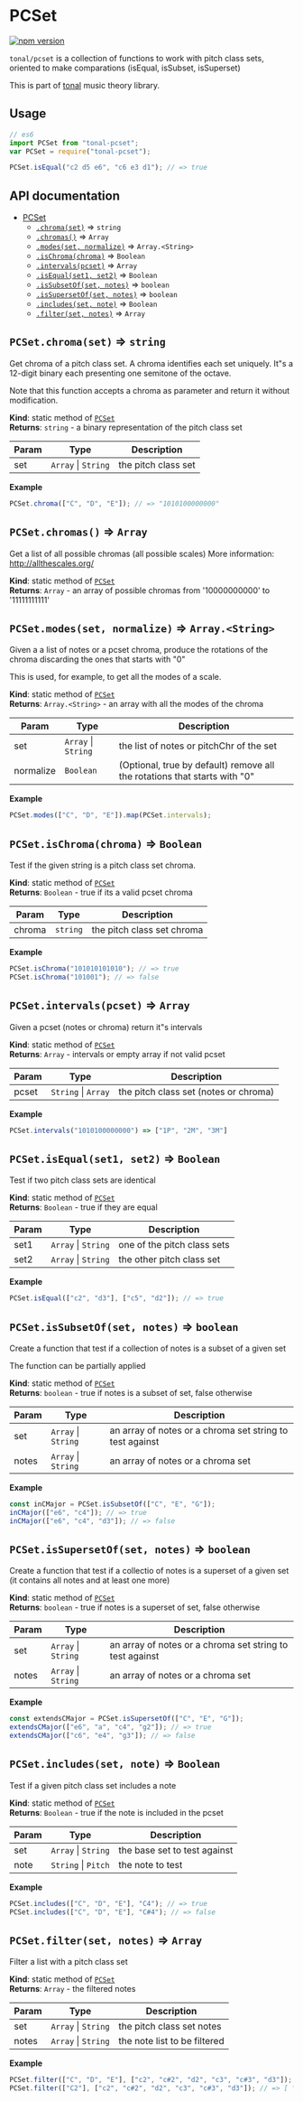 <a name="module_PCSet"></a>

# PCSet

[![npm version](https://img.shields.io/npm/v/tonal.svg?style=flat-square)](https://www.npmjs.com/package/tonal)

`tonal/pcset` is a collection of functions to work with pitch class sets, oriented
to make comparations (isEqual, isSubset, isSuperset)

This is part of [tonal](https://www.npmjs.com/package/tonal) music theory library.

## Usage

```js
// es6
import PCSet from "tonal-pcset";
var PCSet = require("tonal-pcset");

PCSet.isEqual("c2 d5 e6", "c6 e3 d1"); // => true
```

## API documentation

- [PCSet](#module_PCSet)
  - [`.chroma(set)`](#module_PCSet.chroma) ⇒ <code>string</code>
  - [`.chromas()`](#module_PCSet.chromas) ⇒ <code>Array</code>
  - [`.modes(set, normalize)`](#module_PCSet.modes) ⇒ <code>Array.&lt;String&gt;</code>
  - [`.isChroma(chroma)`](#module_PCSet.isChroma) ⇒ <code>Boolean</code>
  - [`.intervals(pcset)`](#module_PCSet.intervals) ⇒ <code>Array</code>
  - [`.isEqual(set1, set2)`](#module_PCSet.isEqual) ⇒ <code>Boolean</code>
  - [`.isSubsetOf(set, notes)`](#module_PCSet.isSubsetOf) ⇒ <code>boolean</code>
  - [`.isSupersetOf(set, notes)`](#module_PCSet.isSupersetOf) ⇒ <code>boolean</code>
  - [`.includes(set, note)`](#module_PCSet.includes) ⇒ <code>Boolean</code>
  - [`.filter(set, notes)`](#module_PCSet.filter) ⇒ <code>Array</code>

<a name="module_PCSet.chroma"></a>

## `PCSet.chroma(set)` ⇒ <code>string</code>

Get chroma of a pitch class set. A chroma identifies each set uniquely.
It"s a 12-digit binary each presenting one semitone of the octave.

Note that this function accepts a chroma as parameter and return it
without modification.

**Kind**: static method of [<code>PCSet</code>](#module_PCSet)  
**Returns**: <code>string</code> - a binary representation of the pitch class set

| Param | Type                                      | Description         |
| ----- | ----------------------------------------- | ------------------- |
| set   | <code>Array</code> \| <code>String</code> | the pitch class set |

**Example**

```js
PCSet.chroma(["C", "D", "E"]); // => "1010100000000"
```

<a name="module_PCSet.chromas"></a>

## `PCSet.chromas()` ⇒ <code>Array</code>

Get a list of all possible chromas (all possible scales)
More information: http://allthescales.org/

**Kind**: static method of [<code>PCSet</code>](#module_PCSet)  
**Returns**: <code>Array</code> - an array of possible chromas from '10000000000' to '11111111111'  
<a name="module_PCSet.modes"></a>

## `PCSet.modes(set, normalize)` ⇒ <code>Array.&lt;String&gt;</code>

Given a a list of notes or a pcset chroma, produce the rotations
of the chroma discarding the ones that starts with "0"

This is used, for example, to get all the modes of a scale.

**Kind**: static method of [<code>PCSet</code>](#module_PCSet)  
**Returns**: <code>Array.&lt;String&gt;</code> - an array with all the modes of the chroma

| Param     | Type                                      | Description                                                               |
| --------- | ----------------------------------------- | ------------------------------------------------------------------------- |
| set       | <code>Array</code> \| <code>String</code> | the list of notes or pitchChr of the set                                  |
| normalize | <code>Boolean</code>                      | (Optional, true by default) remove all the rotations that starts with "0" |

**Example**

```js
PCSet.modes(["C", "D", "E"]).map(PCSet.intervals);
```

<a name="module_PCSet.isChroma"></a>

## `PCSet.isChroma(chroma)` ⇒ <code>Boolean</code>

Test if the given string is a pitch class set chroma.

**Kind**: static method of [<code>PCSet</code>](#module_PCSet)  
**Returns**: <code>Boolean</code> - true if its a valid pcset chroma

| Param  | Type                | Description                |
| ------ | ------------------- | -------------------------- |
| chroma | <code>string</code> | the pitch class set chroma |

**Example**

```js
PCSet.isChroma("101010101010"); // => true
PCSet.isChroma("101001"); // => false
```

<a name="module_PCSet.intervals"></a>

## `PCSet.intervals(pcset)` ⇒ <code>Array</code>

Given a pcset (notes or chroma) return it"s intervals

**Kind**: static method of [<code>PCSet</code>](#module_PCSet)  
**Returns**: <code>Array</code> - intervals or empty array if not valid pcset

| Param | Type                                      | Description                           |
| ----- | ----------------------------------------- | ------------------------------------- |
| pcset | <code>String</code> \| <code>Array</code> | the pitch class set (notes or chroma) |

**Example**

```js
PCSet.intervals("1010100000000") => ["1P", "2M", "3M"]
```

<a name="module_PCSet.isEqual"></a>

## `PCSet.isEqual(set1, set2)` ⇒ <code>Boolean</code>

Test if two pitch class sets are identical

**Kind**: static method of [<code>PCSet</code>](#module_PCSet)  
**Returns**: <code>Boolean</code> - true if they are equal

| Param | Type                                      | Description                 |
| ----- | ----------------------------------------- | --------------------------- |
| set1  | <code>Array</code> \| <code>String</code> | one of the pitch class sets |
| set2  | <code>Array</code> \| <code>String</code> | the other pitch class set   |

**Example**

```js
PCSet.isEqual(["c2", "d3"], ["c5", "d2"]); // => true
```

<a name="module_PCSet.isSubsetOf"></a>

## `PCSet.isSubsetOf(set, notes)` ⇒ <code>boolean</code>

Create a function that test if a collection of notes is a
subset of a given set

The function can be partially applied

**Kind**: static method of [<code>PCSet</code>](#module_PCSet)  
**Returns**: <code>boolean</code> - true if notes is a subset of set, false otherwise

| Param | Type                                      | Description                                              |
| ----- | ----------------------------------------- | -------------------------------------------------------- |
| set   | <code>Array</code> \| <code>String</code> | an array of notes or a chroma set string to test against |
| notes | <code>Array</code> \| <code>String</code> | an array of notes or a chroma set                        |

**Example**

```js
const inCMajor = PCSet.isSubsetOf(["C", "E", "G"]);
inCMajor(["e6", "c4"]); // => true
inCMajor(["e6", "c4", "d3"]); // => false
```

<a name="module_PCSet.isSupersetOf"></a>

## `PCSet.isSupersetOf(set, notes)` ⇒ <code>boolean</code>

Create a function that test if a collectio of notes is a
superset of a given set (it contains all notes and at least one more)

**Kind**: static method of [<code>PCSet</code>](#module_PCSet)  
**Returns**: <code>boolean</code> - true if notes is a superset of set, false otherwise

| Param | Type                                      | Description                                              |
| ----- | ----------------------------------------- | -------------------------------------------------------- |
| set   | <code>Array</code> \| <code>String</code> | an array of notes or a chroma set string to test against |
| notes | <code>Array</code> \| <code>String</code> | an array of notes or a chroma set                        |

**Example**

```js
const extendsCMajor = PCSet.isSupersetOf(["C", "E", "G"]);
extendsCMajor(["e6", "a", "c4", "g2"]); // => true
extendsCMajor(["c6", "e4", "g3"]); // => false
```

<a name="module_PCSet.includes"></a>

## `PCSet.includes(set, note)` ⇒ <code>Boolean</code>

Test if a given pitch class set includes a note

**Kind**: static method of [<code>PCSet</code>](#module_PCSet)  
**Returns**: <code>Boolean</code> - true if the note is included in the pcset

| Param | Type                                      | Description                  |
| ----- | ----------------------------------------- | ---------------------------- |
| set   | <code>Array</code> \| <code>String</code> | the base set to test against |
| note  | <code>String</code> \| <code>Pitch</code> | the note to test             |

**Example**

```js
PCSet.includes(["C", "D", "E"], "C4"); // => true
PCSet.includes(["C", "D", "E"], "C#4"); // => false
```

<a name="module_PCSet.filter"></a>

## `PCSet.filter(set, notes)` ⇒ <code>Array</code>

Filter a list with a pitch class set

**Kind**: static method of [<code>PCSet</code>](#module_PCSet)  
**Returns**: <code>Array</code> - the filtered notes

| Param | Type                                      | Description                  |
| ----- | ----------------------------------------- | ---------------------------- |
| set   | <code>Array</code> \| <code>String</code> | the pitch class set notes    |
| notes | <code>Array</code> \| <code>String</code> | the note list to be filtered |

**Example**

```js
PCSet.filter(["C", "D", "E"], ["c2", "c#2", "d2", "c3", "c#3", "d3"]); // => [ "c2", "d2", "c3", "d3" ])
PCSet.filter(["C2"], ["c2", "c#2", "d2", "c3", "c#3", "d3"]); // => [ "c2", "c3" ])
```
